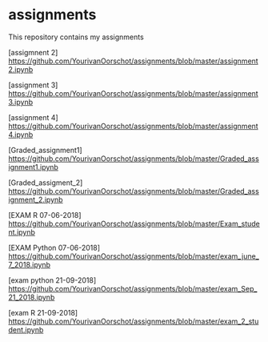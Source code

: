 # assignments
This repository contains my assignments

[assigmnent 2] https://github.com/YourivanOorschot/assignments/blob/master/assignment2.ipynb

[assignment 3] https://github.com/YourivanOorschot/assignments/blob/master/assignment3.ipynb

[assignment 4] https://github.com/YourivanOorschot/assignments/blob/master/assignment4.ipynb

[Graded_assignment1] https://github.com/YourivanOorschot/assignments/blob/master/Graded_assignment1.ipynb

[Graded_assigment_2] https://github.com/YourivanOorschot/assignments/blob/master/Graded_assignment_2.ipynb

[EXAM R 07-06-2018] https://github.com/YourivanOorschot/assignments/blob/master/Exam_student.ipynb

[EXAM Python 07-06-2018] https://github.com/YourivanOorschot/assignments/blob/master/exam_june_7_2018.ipynb

[exam python 21-09-2018] https://github.com/YourivanOorschot/assignments/blob/master/exam_Sep_21_2018.ipynb

[exam R 21-09-2018] https://github.com/YourivanOorschot/assignments/blob/master/exam_2_student.ipynb
